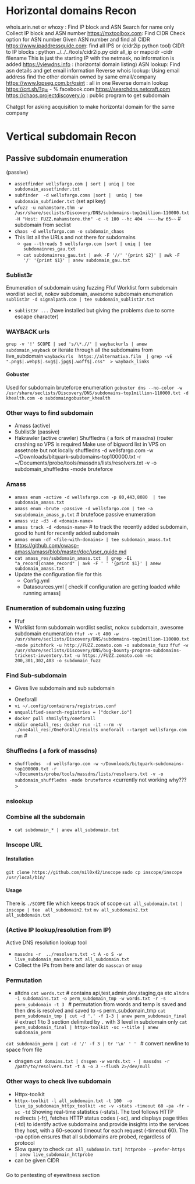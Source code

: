 # Horizontal domains Recon

whois.arin.net or whoxy : Find IP block and ASN 
	Search for name only
	Collect IP block and ASN number
https://mxtoolbox.com: Find CIDR
	Check option for ASN number
	Given ASN number and find all CIDR 
https://www.ipaddressguide.com:  find all IPS or  (cidr2ip python tool)
	CIDR to IP blocks : python ../../../tools/cidr2ip.py cidr all_ip or mapcidr -cidr filename
	This is just the starting IP with the netmask, no information is added
https://viewdns.info : (horizontal domain listing)
	ASN lookup: Find asn details and get email information
	Reverse whois lookup: Using email address find the other domain owned by same email/company
https://www.lopseg.com.br/osint : all in one
	Reverse domain lookup
https://crt.sh/?q=<name>
     - %.facebook.com
https://searchdns.netcraft.com 
https://chaos.projectdiscovery.io : public program to get subdomain


Chatgpt for asking acquisition to make horizontal domain for the same company

# Vertical subdomain Recon
## Passive subdomain enumeration
(passive)

- `assetfinder wellsfargo.com | sort | uniq | tee subdomain_assetfinder.txt`
- `subfinder  -d wellsfargo.coms |sort |  uniq | tee subdomain_subfinder.txt` (set api key)
- `wfuzz -u nahamstore.thm -w /usr/share/seclists/Discovery/DNS/subdomains-top1million-110000.txt -H "Host: FUZZ.nahamstore.thm" -c -t 100 --hc 404  ~~--hw 65~~` # subdomain from seclist
- `chaos -d wellsfargo.com -o subdomain_chaos`
- This list all the URLs and not there for subdomains
  - `gau --threads 5 wellsfargo.com |sort | uniq | tee subdomainres_gau.txt`
  - `cat subdomainres_gau.txt | awk -F '//' '{print $2}' | awk -F '/' '{print $1}' | anew subdomain_gau.txt`

### Sublist3r
Enumeration of subdomain using fuzzing
	Ffuf
	Worklist form subdomain wordlist seclist, nokov subdomain, awesome subdomain enumeration
`sublist3r -d signalpath.com | tee subdomain_sublist3r.txt`

- `sublist3r ...` (have installed but giving the problems due to some escape character)

### WAYBACK urls
`grep -v '!' SCOPE | sed 's/\*.//' | waybackurls | anew subdomain_wayback`
or iterate through all the subdomains from live_subdomain
`waybackurls  https://alternativa.film  | grep -vE ".png$|.webp$|.svg$|.jpg$|.woff$|.css"  > wayback_links `

#### Gobuster
Used for subdomain bruteforce enumeration
`gobuster dns --no-color -w /usr/share/seclists/Discovery/DNS/subdomains-top1million-110000.txt -d khealth.com -o subdomaingobuster_khealth`

### Other ways to find subdomain

- Amass (active)
- Sublist3r (passive)
- Hakrawler (active crawler)
Shuffledns ( a fork of massdns) (router crashing so VPS is required
Make use of bigword list in VPS on assetnote but not locally
		shuffledns  -d wellsfargo.com -w ~/Downloads/bitquark-subdomains-top100000.txt -r  ~/Documents/probe/tools/massdns/lists/resolvers.txt -v -o subdomain_shuffledns -mode bruteforce
        
### Amass

- `amass enum -active -d wellsfargo.com -p 80,443,8080  | tee subdomain_amass.txt`
- `amass enum -brute -passive -d wellsfargo.com | tee -a susubdomain_amass_p.txt`  # brutefoce passive enumeration
- `amass viz -d3 -d <domain-name>`
- `amass track -d <domain-name>` # to track the recently added subdomain, good to hunt for recently added subdomain
- `ammas enum -df <file-with-domains> | tee subdomain_amass.txt`
- https://github.com/owasp-amass/amass/blob/master/doc/user_guide.md
- `cat amass_res/subdomain_amass.txt  | grep -Ei  "a_record|cname_record" | awk -F ' ' '{print $1}' | anew subdomain_amass.txt`
- Update the configuration file for this
  - Config.yml
  - Datasources.yml [ check if configuration are getting loaded while running amass]
 

### Enumeration of subdomain using fuzzing

- Ffuf
- Worklist form subdomain wordlist seclist, nokov subdomain, awesome subdomain enumeration
`ffuf -v -t 400 -w /usr/share/seclists/Discovery/DNS/subdomains-top1million-110000.txt -mode pitchfork -u http://FUZZ.zomato.com -o subdomain_fuzz`
`ffuf -w /usr/share/seclists/Discovery/DNS/bug-bounty-program-subdomains-trickest-inventory.txt -u https://FUZZ.zomato.com -mc 200,301,302,403 -o subdomain_fuzz`

### Find Sub-subdomain
	
* Gives live subdomain and sub subdomain
- Oneforall
- `vi ~/.config/containers/registries.conf`
- `unqualified-search-registries = ["docker.io"]`
- `docker pull shmilylty/oneforall`
- `mkdir one4all_res; docker run -it --rm -v ./one4all_res:/OneForAll/results oneforall --target wellsfargo.com run` # 
<what are the other ways>


### Shuffledns ( a fork of massdns)

- `shuffledns  -d wellsfargo.com -w ~/Downloads/bitquark-subdomains-top100000.txt -r  ~/Documents/probe/tools/massdns/lists/resolvers.txt -v -o subdomain_shuffledns -mode bruteforce`
<currently not working why???>


### nslookup



### Combine all the subdomain

- `cat subdomain_* | anew all_subdomain.txt`
  
### Inscope URL
#### Installation
`git clone https://github.com/nil0x42/inscope`
`sudo cp inscope/inscope /usr/local/bin/`

#### Usage
There is `./SCOPE` file which keeps track of scope
`cat all_subdomain.txt |  inscope | tee  all_subdomain2.txt`
`mv all_subdomain2.txt all_subdomain.txt`


### (Active IP lookup/resolution from IP)
Active DNS resolution lookup tool
- `massdns -r  ../resolvers.txt -t A -o S -w live_subdomain_massdns.txt all_subdomain.txt`
- Collect the IPs from here and later do `masscan` or `nmap`
  



### Permutation 
* altdns
`cat words.txt`  # contains api,test,admin,dev,staging,qa etc
`altdns -i subdomains.txt -o perm_subdomain_tmp -w words.txt -r -s perm_subdomain -t 3 ` # permutation from words and temp is saved and then dns is resolved and saved to -s perm_subdomain_tmp
`cat perm_subdomain_tmp | cut -d '.' -f 1-3 | anew perm_subdomain_final` # extract 1 to 3 section delimited by `.` with 3 level in subdomain only
`cat perm_subdomain_final | httpx-toolkit -sc --title | anew subdomain_perm`

`cat subdomain_perm | cut -d '/' -f 3 | tr '\n' ' ' ` # convert newline to space from file

* dnsgen
  `cat domains.txt | dnsgen -w words.txt - | massdns -r /path/to/resolvers.txt -t A -o J --flush 2>/dev/null`



### Other ways to check live subdomain

- Httpx-toolkit
- `httpx-toolkit -l all_subdomain.txt -t 100  -o live_ip_subdomain_httpx_toolkit -nc -v -stats -timeout 60 -pa -fr -sc -td`
 Showing real-time statistics (-stats). The tool follows HTTP redirects (-fr), fetches HTTP status codes (-sc), and displays page titles (-td) to identify active subdomains and provide insights into the services they host, with a 60-second timeout for each request (-timeout 60). The -pa option ensures that all subdomains are probed, regardless of protocol
- Slow query to check `cat all_subdomain.txt| httprobe --prefer-https | anew live_subdomain_httprobe`
- can be given CIDR
  
### 
Go to pentesting of eyewitness section